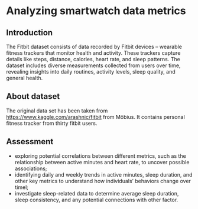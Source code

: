 # Analyzing smartwatch data metrics

## Introduction

The Fitbit dataset consists of data recorded by Fitbit devices – wearable fitness trackers that monitor health and activity. These trackers capture
details like steps, distance, calories, heart rate, and sleep patterns. The dataset includes diverse measurements collected from users over time,
revealing insights into daily routines, activity levels, sleep quality, and general health.

## About dataset
The original data set has been taken from https://www.kaggle.com/arashnic/fitbit from Möbius. It contains personal fitness tracker from thirty fitbit
users.

## Assessment
* exploring potential correlations between different metrics, such as the relationship between active minutes and heart rate, to uncover possible associations;
* identifying daily and weekly trends in active minutes, sleep duration, and other key metrics to understand how individuals’ behaviors change over timel;
* investigate sleep-related data to determine average sleep duration, sleep consistency, and any potential connections with other factor.
